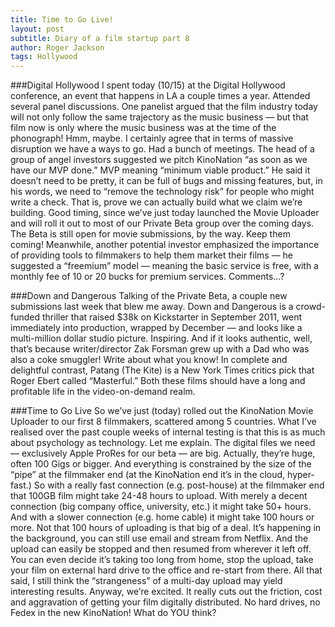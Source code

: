 ```yaml
---
title: Time to Go Live!
layout: post
subtitle: Diary of a film startup part 8
author: Roger Jackson
tags: Hollywood
---
```

###Digital Hollywood
I spent today (10/15) at the Digital Hollywood conference, an event that happens in LA a couple times a year. Attended several panel discussions. One panelist argued that the film industry today will not only follow the same trajectory as the music business — but that film now is only where the music business was at the time of the phonograph! Hmm, maybe. I certainly agree that in terms of massive disruption we have a ways to go. Had a bunch of meetings. The head of a group of angel investors suggested we pitch KinoNation “as soon as we have our MVP done.” MVP meaning “minimum viable product.” He said it doesn’t need to be pretty, it can be full of bugs and missing features, but, in his words, we need to “remove the technology risk” for people who might write a check. That is, prove we can actually build what we claim we’re building. Good timing, since we’ve just today launched the Movie Uploader and will roll it out to most of our Private Beta group over the coming days. The Beta is still open for movie submissions, by the way. Keep them coming! Meanwhile, another potential investor emphasized the importance of providing tools to filmmakers to help them market their films — he suggested a “freemium” model — meaning the basic service is free, with a monthly fee of 10 or 20 bucks for premium services. Comments…?

###Down and Dangerous
Talking of the Private Beta, a couple new submissions last week that blew me away. Down and Dangerous is a crowd-funded thriller that raised $38k on Kickstarter in September 2011, went immediately into production, wrapped by December — and looks like a multi-million dollar studio picture. Inspiring. And if it looks authentic, well, that’s because writer/director Zak Forsman grew up with a Dad who was also a coke smuggler! Write about what you know! In complete and delightful contrast, Patang (The Kite) is a New York Times critics pick that Roger Ebert called “Masterful.” Both these films should have a long and profitable life in the video-on-demand realm.

###Time to Go Live
So we’ve just (today) rolled out the KinoNation Movie Uploader to our first 8 filmmakers, scattered among 5 countries. What I’ve realised over the past couple weeks of internal testing is that this is as much about psychology as technology. Let me explain. The digital files we need — exclusively Apple ProRes for our beta — are big. Actually, they’re huge, often 100 Gigs or bigger. And everything is constrained by the size of the “pipe” at the filmmaker end (at the KinoNation end it’s in the cloud, hyper-fast.) So with a really fast connection (e.g. post-house) at the filmmaker end that 100GB film might take 24-48 hours to upload. With merely a decent connection (big company office, university, etc.) it might take 50+ hours. And with a slower connection (e.g. home cable) it might take 100 hours or more. Not that 100 hours of uploading is that big of a deal. It’s happening in the background, you can still use email and stream from Netflix. And the upload can easily be stopped and then resumed from wherever it left off. You can even decide it’s taking too long from home, stop the upload, take your film on external hard drive to the office and re-start from there. All that said, I still think the “strangeness” of a multi-day upload may yield interesting results. Anyway, we’re excited. It really cuts out the friction, cost and aggravation of getting your film digitally distributed. No hard drives, no Fedex in the new KinoNation! What do YOU think?
